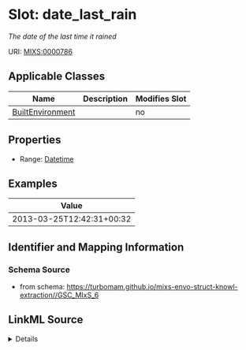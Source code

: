 # Slot: date_last_rain


_The date of the last time it rained_



URI: [MIXS:0000786](https://w3id.org/mixs/0000786)



<!-- no inheritance hierarchy -->




## Applicable Classes

| Name | Description | Modifies Slot |
| --- | --- | --- |
[BuiltEnvironment](BuiltEnvironment.md) |  |  no  |







## Properties

* Range: [Datetime](Datetime.md)






## Examples

| Value |
| --- |
| 2013-03-25T12:42:31+00:32 |

## Identifier and Mapping Information







### Schema Source


* from schema: https://turbomam.github.io/mixs-envo-struct-knowl-extraction//GSC_MIxS_6




## LinkML Source

<details>
```yaml
name: date_last_rain
description: The date of the last time it rained
title: date last rain
notes:
- date
- rain
examples:
- value: '2013-03-25T12:42:31+00:32'
from_schema: https://turbomam.github.io/mixs-envo-struct-knowl-extraction//GSC_MIxS_6
rank: 1000
slot_uri: MIXS:0000786
multivalued: false
alias: date_last_rain
domain_of:
- BuiltEnvironment
range: datetime
required: false
recommended: false

```
</details>